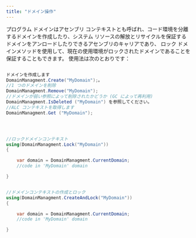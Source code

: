 ```yaml
---
title: "ドメイン操作"
---
```


プログラム ドメインはアセンブリ コンテキストとも呼ばれ、コード環境を分離するドメインを作成したり、システム リソースの解放とリサイクルを保証するドメインをアンロードしたりできるアセンブリのキャリアであり、 ロック ドメインメソッドを使用して、現在の使用環境がロックされたドメインであることを保証することもできます。 使用法は次のとおりです：

```cs

ドメインを作成します
DomainManagment.Create("MyDomain");。
//1 つのドメインを削除
DomainManagment.Remove("MyDomain");
//ドメインが弱い参照によって削除されたかどうか (GC によって再利用)
DomainManagment.IsDeleted ("MyDomain") を参照してください。
//ALC コンテキストを取得します
DomainManagment.Get ("MyDomain");




//ロックドメインコンテキスト
using(DomainManagment.Lock("MyDomain"))
{

    var domain = DomainManagment.CurrentDomain;
    //code in 'MyDomain' domain

}


//ドメインコンテキストの作成とロック
using(DomainManagment.CreateAndLock("MyDomain"))
{

    var domain = DomainManagment.CurrentDomain;
    //code in 'MyDomain' domain

}

```
